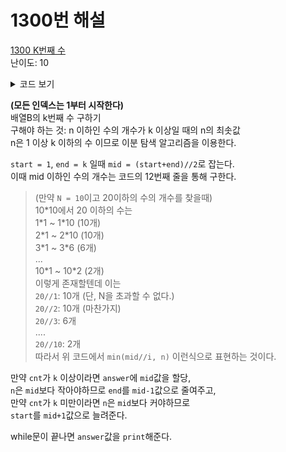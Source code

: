 # 1300번 해설

[1300 K번째 수](https://www.acmicpc.net/problem/1300)<br>
난이도: 10

<details>
<summary>코드 보기</summary>

```python
n,k = map(int,[*open(0)])
start = 1
end = k

while start <= end:
    mid = (start+end)//2
    cnt = sum([min(mid//i, n) for i in range(1,n+1)])
    if cnt >= k:
        answer = mid
        end = mid-1
    else:
        start = mid+1
print(answer)
```
</details>

**(모든 인덱스는 1부터 시작한다)**<br>
배열B의 k번째 수 구하기<br>
구해야 하는 것: n 이하인 수의 개수가 k 이상일 때의 n의 최솟값<br>
n은 1 이상 k 이하의 수 이므로 이분 탐색 알고리즘을 이용한다.

`start = 1`, `end = k` 일때 `mid = (start+end)//2`로 잡는다.<br>
이때 mid 이하인 수의 개수는 코드의 12번째 줄을 통해 구한다.<br>
> (만약 `N = 10`이고 20이하의 수의 개수를 찾을때)<br>
> 10*10에서 20 이하의 수는<br>
> 1\*1 ~ 1\*10 (10개)<br>
> 2\*1 ~ 2\*10 (10개)<br>
> 3\*1 ~ 3\*6 (6개)<br>
> ...<br>
> 10\*1 ~ 10\*2 (2개)<br>
> 이렇게 존재할텐데 이는<br>
> `20//1`: 10개 (단, N을 초과할 수 없다.)<br>
> `20//2`: 10개 (마찬가지)<br>
> `20//3`: 6개<br>
> ....<br>
> `20//10`: 2개<br>
> 따라서 위 코드에서 `min(mid//i, n)` 이런식으로 표현하는 것이다.

만약 `cnt`가 `k` 이상이라면 `answer`에 `mid`값을 할당,<br>
`n`은 `mid`보다 작아야하므로 `end`를 `mid-1`값으로 줄여주고,<br>
만약 `cnt`가 `k` 미만이라면 `n`은 `mid`보다 커야하므로<br>
`start`를 `mid+1`값으로 늘려준다.<br>

while문이 끝나면 `answer`값을 `print`해준다.<br>